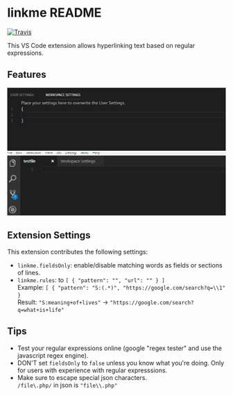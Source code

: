 # linkme README


[![Travis](https://img.shields.io/travis/Ragnoroct/linkme.svg)](https://github.com/Ragnoroct/linkme)

This VS Code extension allows hyperlinking text based on regular expressions.

## Features

![Linkme Settings Demo](./images/screenshots/settings.gif)
![Linkme Settings Demo](./images/screenshots/example.gif)


## Extension Settings


This extension contributes the following settings:

* `linkme.fieldsOnly`: enable/disable matching words as fields or sections of lines.
* `linkme.rules`: to `[ { "pattern": "", "url": "" } ]`<br>
    Example: `[ { "pattern": "S:(.*)", "https://google.com/search?q=\\1" }`<br>
    Result: `"S:meaning+of+lives"` -> `"https://google.com/search?q=what+is+life"`<br>

## Tips
* Test your regular expressions online (google "regex tester" and use the javascript regex engine).
* DON'T set `fieldsOnly` to `false` unless you know what you're doing. Only for users with experience with regular expresssions.
* Make sure to escape special json characters.<br> 
    `/file\.php/` in json is `"file\\.php"`

<!-- ## Release Notes


### 1.0.0

Initial release of linkme -->
